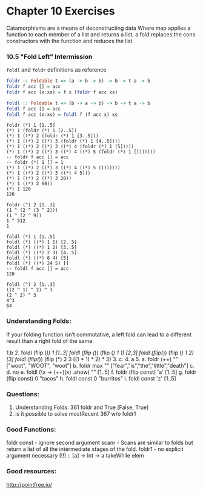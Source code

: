 # Chapter 10 Exercises

Catamorphisms are a means of deconstructing data 
Where map applies a function to each member of a list and returns a list, a fold replaces the cons constructors with the function and reduces the list


### 10.5 "Fold Left" Intermission

`foldl` and `foldr` definitions as reference

```haskell
foldr :: Foldable t => (a -> b -> b) -> b -> t a -> b
foldr f acc [] = acc
foldr f acc (x:xs) = f x (foldr f acc xs)

foldl :: Foldable t => (b -> a -> b) -> b -> t a -> b
foldl f acc [] = acc
foldl f acc (x:xs) = foldl f (f acc x) xs
```

```
foldr (*) 1 [1..5]
(*) 1 (foldr (*) 1 [2..5])
(*) 1 ((*) 2 (foldr (*) 1 [3..5]))
(*) 1 ((*) 2 ((*) 3 (foldr (*) 1 [4..5])))
(*) 1 ((*) 2 ((*) 3 ((*) 4 (foldr (*) 1 [5]))))
(*) 1 ((*) 2 ((*) 3 ((*) 4 ((*) 5 (foldr (*) 1 []))))))
-- foldr f acc [] = acc
-- foldr (*) 1 [] = 1
(*) 1 ((*) 2 ((*) 3 ((*) 4 ((*) 5 (1))))))
(*) 1 ((*) 2 ((*) 3 ((*) 4 5)))
(*) 1 ((*) 2 ((*) 3 20))
(*) 1 ((*) 2 60))
(*) 1 120
120

foldr (^) 2 [1..3]
(1 ^ (2 ^ (3 ^ 2)))
(1 ^ (2 ^ 9))
1 ^ 512
1
```

```
foldl (*) 1 [1..5]
foldl (*) ((*) 1 1) [2..5]
foldl (*) ((*) 1 2) [3..5]
foldl (*) ((*) 2 3) [4..5]
foldl (*) ((*) 6 4) [5]
foldl (*) ((*) 24 5) []
-- foldl f acc [] = acc
120 

foldl (^) 2 [1..3]
((2 ^ 1) ^ 2) ^ 3
(2 ^ 2) ^ 3
4^3
64
```

### Understanding Folds:

If your folding function isn’t commutative, a left fold can lead to a different result than a right fold of the same.

1.b
2. foldl (flip (*)) 1 [1..3]
  foldl (flip (*)) (flip (*) 1 1) [2,3]
  foldl (flip(*)) (flip (*) 1 2) [3]
  foldl (flip(*)) (flip (*) 2 3
  ((1 * 1) * 2) * 3)
3. c.
4. a
5. 
a. foldr (++) ""  ["woot", "WOOT", "woot"]
b. foldr max "" ["fear","is","the","little","death"]
c. 
d. no
e. foldl (\x -> (++)(x) .show) "" [1..5]
f. foldr (flip const) 'a' [1..5]
g. foldr (flip const) 0 "tacos"
h. foldl const 0 "burritos"
i. foldl const 'z' [1..5]

### Questions:
1) Understanding Folds: 361
foldr and True [False, True]
2) is it possible to solve mostRecent 367 w/o foldr1


### Good Functions:
foldr
const - ignore second argument
scanr - Scans are similar to folds but return a list of all the intermediate stages of the fold.
foldr1 - no explicit argument necessary
(!!) :: [a] -> Int -> a
takeWhile
elem

### Good resources:
http://pointfree.io/